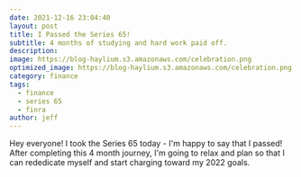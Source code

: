 ```yaml
---
date: 2021-12-16 23:04:40
layout: post
title: I Passed the Series 65!
subtitle: 4 months of studying and hard work paid off.
description: 
image: https://blog-haylium.s3.amazonaws.com/celebration.png
optimized_image: https://blog-haylium.s3.amazonaws.com/celebration.png
category: finance
tags:
  - finance
  - series 65
  - finra
author: jeff
---
```


Hey everyone! I took the Series 65 today - I'm happy to say that I passed!
After completing this 4 month journey, I'm going to relax and plan so that 
I can rededicate myself and start charging toward my 2022 goals.
